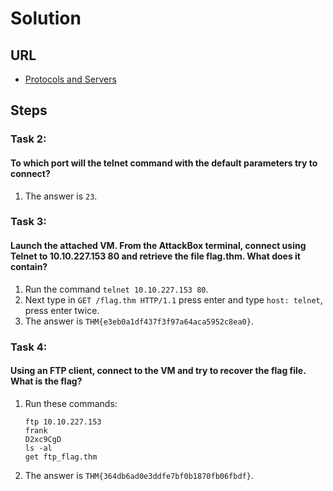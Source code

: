 # Solution

## URL
- [Protocols and Servers](https://tryhackme.com/room/protocolsandservers)

## Steps

### Task 2:
#### To which port will the telnet command with the default parameters try to connect?
1. The answer is `23`.

### Task 3:
#### Launch the attached VM. From the AttackBox terminal, connect using Telnet to 10.10.227.153 80 and retrieve the file flag.thm. What does it contain?
1. Run the command `telnet 10.10.227.153 80`.
2. Next type in `GET /flag.thm HTTP/1.1` press enter and type `host: telnet`, press enter twice.
3. The answer is `THM{e3eb0a1df437f3f97a64aca5952c8ea0}`.

### Task 4:
#### Using an FTP client, connect to the VM and try to recover the flag file. What is the flag?
1. Run these commands:
    ```
    ftp 10.10.227.153
    frank
    D2xc9CgD
    ls -al
    get ftp_flag.thm
    ```
2. The answer is `THM{364db6ad0e3ddfe7bf0b1870fb06fbdf}`.